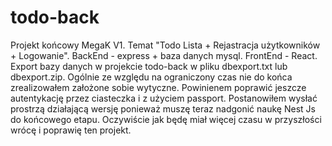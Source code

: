 # todo-back
Projekt końcowy MegaK V1. Temat "Todo Lista + Rejastracja użytkowników + Logowanie". BackEnd - express + baza danych mysql. FrontEnd - React. Export bazy danych w projekcie todo-back w pliku dbexport.txt lub dbexport.zip. Ogólnie ze względu na ograniczony czas nie do końca zrealizowałem założone sobie wytyczne. Powinienem poprawić jeszcze autentykację przez ciasteczka i z użyciem passport. Postanowiłem wysłać prostrzą działającą wersję ponieważ muszę teraz nadgonić naukę Nest Js do końcowego etapu. Oczywiście jak będę miał więcej czasu w przyszłości wrócę i poprawię ten projekt.
